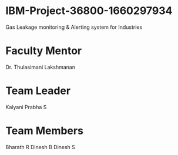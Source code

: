 # IBM-Project-36800-1660297934
Gas Leakage monitoring &amp; Alerting system for Industries

# Faculty Mentor
Dr. Thulasimani Lakshmanan

# Team Leader
Kalyani Prabha S

# Team Members
Bharath R 
Dinesh B
Dinesh S
